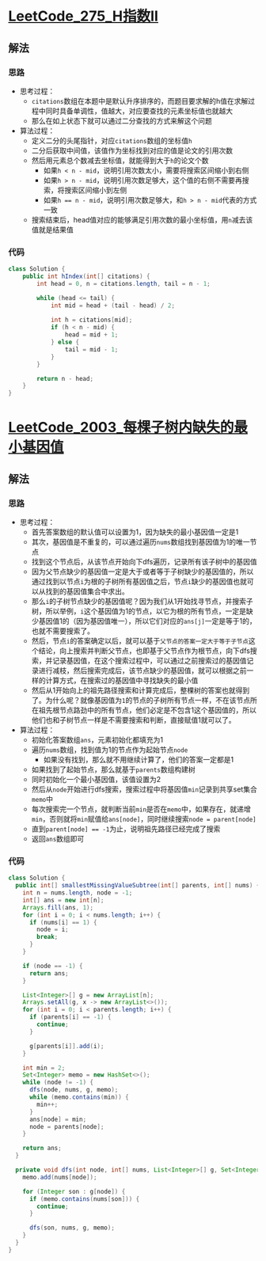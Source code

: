 # [LeetCode_275_H指数II](https://leetcode.cn/problems/maximum-area-of-a-piece-of-cake-after-horizontal-and-vertical-cuts)
## 解法
### 思路
- 思考过程：
  - `citations`数组在本题中是默认升序排序的，而题目要求解的h值在求解过程中同时具备单调性，值越大，对应要查找的元素坐标值也就越大
  - 那么在如上状态下就可以通过二分查找的方式来解这个问题
- 算法过程：
  - 定义二分的头尾指针，对应`citations`数组的坐标值`h`
  - 二分后获取中间值，该值作为坐标找到对应的值是论文的引用次数
  - 然后用元素总个数减去坐标值，就能得到大于`h`的论文个数
    - 如果`h < n - mid`，说明引用次数太小，需要将搜索区间缩小到右侧
    - 如果`h > n - mid`，说明引用次数足够大，这个值的右侧不需要再搜索，将搜索区间缩小到左侧
    - 如果`h == n - mid`，说明引用次数足够大，和`h > n - mid`代表的方式一致
  - 搜索结束后，head值对应的能够满足引用次数的最小坐标值，用`n`减去该值就是结果值
### 代码
```java
class Solution {
    public int hIndex(int[] citations) {
        int head = 0, n = citations.length, tail = n - 1;

        while (head <= tail) {
            int mid = head + (tail - head) / 2;
            
            int h = citations[mid];
            if (h < n - mid) {
                head = mid + 1;
            } else {
                tail = mid - 1;
            }
        }

        return n - head;
    }
}
```
# [LeetCode_2003_每棵子树内缺失的最小基因值](https://leetcode.cn/problems/smallest-missing-genetic-value-in-each-subtree)
## 解法
### 思路
- 思考过程：
  - 首先答案数组的默认值可以设置为1，因为缺失的最小基因值一定是1
  - 其次，基因值是不重复的，可以通过遍历`nums`数组找到基因值为1的唯一节点
  - 找到这个节点后，从该节点开始向下dfs遍历，记录所有该子树中的基因值
  - 因为父节点缺少的基因值一定是大于或者等于子树缺少的基因值的，所以通过找到以节点`i`为根的子树所有基因值之后，节点`i`缺少的基因值也就可以从找到的基因值集合中求出。
  - 那么`i`的子树节点缺少的基因值呢？因为我们从1开始找寻节点，并搜索子树，所以举例，`i`这个基因值为1的节点，以它为根的所有节点，一定是缺少基因值1的（因为基因值唯一），所以它们对应的`ans[j]`一定是等于1的，也就不需要搜索了。
  - 然后，节点`i`的答案确定以后，就可以基于`父节点的答案一定大于等于子节点`这个结论，向上搜索并判断父节点，也即基于父节点作为根节点，向下dfs搜索，并记录基因值，在这个搜索过程中，可以通过之前搜索过的基因值记录进行减枝，然后搜索完成后，该节点缺少的基因值，就可以根据之前一样的计算方式，在搜索过的基因值中寻找缺失的最小值
  - 然后从1开始向上的祖先路径搜索和计算完成后，整棵树的答案也就得到了。为什么呢？就像基因值为`1`的节点的子树所有节点一样，不在该节点所在祖先根节点路劲中的所有节点，他们必定是不包含1这个基因值的，所以他们也和子树节点一样是不需要搜索和判断，直接赋值1就可以了。
- 算法过程：
  - 初始化答案数组`ans`，元素初始化都填充为1
  - 遍历`nums`数组，找到值为1的节点作为起始节点`node`
    - 如果没有找到，那么就不用继续计算了，他们的答案一定都是1
  - 如果找到了起始节点，那么就基于`parents`数组构建树
  - 同时初始化一个最小基因值，该值设置为2
  - 然后从`node`开始进行dfs搜索，搜索过程中将基因值`min`记录到共享set集合`memo`中
  - 每次搜索完一个节点，就判断当前`min`是否在`memo`中，如果存在，就递增`min`，否则就将`min`赋值给`ans[node]`，同时继续搜索`node = parent[node]`
  - 直到`parent[node] == -1`为止，说明祖先路径已经完成了搜索
  - 返回`ans`数组即可
### 代码
```java
class Solution {
  public int[] smallestMissingValueSubtree(int[] parents, int[] nums) {
    int n = nums.length, node = -1;
    int[] ans = new int[n];
    Arrays.fill(ans, 1);
    for (int i = 0; i < nums.length; i++) {
      if (nums[i] == 1) {
        node = i;
        break;
      }
    }

    if (node == -1) {
      return ans;
    }

    List<Integer>[] g = new ArrayList[n];
    Arrays.setAll(g, x -> new ArrayList<>());
    for (int i = 0; i < parents.length; i++) {
      if (parents[i] == -1) {
        continue;
      }

      g[parents[i]].add(i);
    }

    int min = 2;
    Set<Integer> memo = new HashSet<>();
    while (node != -1) {
      dfs(node, nums, g, memo);
      while (memo.contains(min)) {
        min++;
      }
      ans[node] = min;
      node = parents[node];
    }

    return ans;
  }

  private void dfs(int node, int[] nums, List<Integer>[] g, Set<Integer> memo) {
    memo.add(nums[node]);

    for (Integer son : g[node]) {
      if (memo.contains(nums[son])) {
        continue;
      }

      dfs(son, nums, g, memo);
    }
  }
}
```
